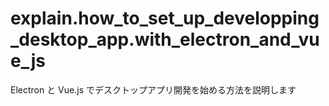 # explain.how_to_set_up_developping_desktop_app.with_electron_and_vue_js
Electron と Vue.js でデスクトップアプリ開発を始める方法を説明します

